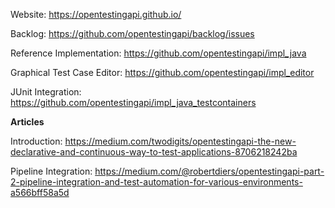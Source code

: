 Website: <a href="https://opentestingapi.github.io/" target="_blank">https://opentestingapi.github.io/</a>

Backlog: <a href="https://github.com/opentestingapi/backlog/issues" target="_blank">https://github.com/opentestingapi/backlog/issues</a>

Reference Implementation: <a href="https://github.com/opentestingapi/impl_java" target="_blank">https://github.com/opentestingapi/impl_java</a>

Graphical Test Case Editor: <a href="https://github.com/opentestingapi/impl_editor" target="_blank">https://github.com/opentestingapi/impl_editor</a>

JUnit Integration: <a href="https://github.com/opentestingapi/impl_java_testcontainers" target="_blank">https://github.com/opentestingapi/impl_java_testcontainers</a>

**Articles**

Introduction: <a href="https://medium.com/twodigits/opentestingapi-the-new-declarative-and-continuous-way-to-test-applications-8706218242ba" target="_blank">https://medium.com/twodigits/opentestingapi-the-new-declarative-and-continuous-way-to-test-applications-8706218242ba</a>

Pipeline Integration: <a href="https://medium.com/@robertdiers/opentestingapi-part-2-pipeline-integration-and-test-automation-for-various-environments-a566bff58a5d" target="_blank">https://medium.com/@robertdiers/opentestingapi-part-2-pipeline-integration-and-test-automation-for-various-environments-a566bff58a5d</a>
